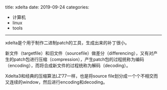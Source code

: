 title: xdelta
date: 2019-09-24
categories:
- 计算机
- linux
- tools




---

xdelta是个用于制作二进制patch的工具，生成出来的补丁很小。

新文件（targetfile）和旧文件（sourcefile）做差分（differencing），又有对产生的patch包进行压缩（compression），产生patch包的过程统称为编码（encoding），而将合成新文件的过程统称为解码（decoding）。

Xdelta3和经典的压缩算法LZ’77一样，也是将source file划分成一个个不相交而又连续的window，然后进行encoding和decoding。

